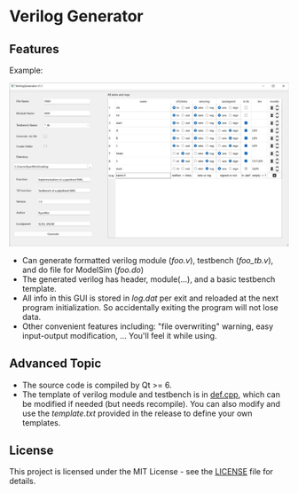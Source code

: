 # Verilog Generator

## Features

Example:

![](example/example.jpg)

- Can generate formatted verilog module (*foo.v*), testbench (*foo_tb.v*), and do file for ModelSim (*foo.do*)
- The generated verilog has header, module(...), and a basic testbench template.
- All info in this GUI is stored in *log.dat* per exit and reloaded at the next program initialization. So accidentally exiting the program will not lose data.
- Other convenient features including: "file overwriting" warning, easy input-output modification, ... You'll feel it while using.

## Advanced Topic

- The source code is compiled by Qt >= 6.
- The template of verilog module and testbench is in [def.cpp](def.cpp), which can be modified if needed (but needs recompile). You can also modify and use the *template.txt* provided in the release to define your own templates.

## License

This project is licensed under the MIT License - see the [LICENSE](LICENSE) file for details.
